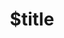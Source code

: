 ---
title: $title
second_title: Aspose.PDF สำหรับ .NET API Reference
description: $description
type: docs
weight: $weight
url: /th/net/$ref/
---